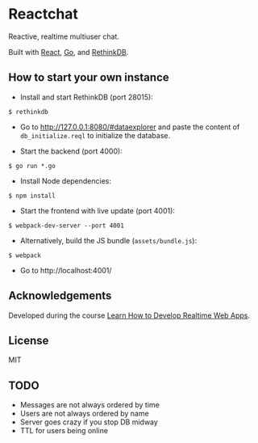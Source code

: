 Reactchat
=============
Reactive, realtime multiuser chat.

Built with [React](https://facebook.github.io/react/), [Go](https://golang.org/), and [RethinkDB](http://rethinkdb.com/).

How to start your own instance
------------------------------

- Install and start RethinkDB (port 28015):
```
$ rethinkdb
```
- Go to http://127.0.0.1:8080/#dataexplorer and paste the content of `db_initialize.reql` to initialize the database.

- Start the backend (port 4000):
```
$ go run *.go
```
- Install Node dependencies:
```
$ npm install
```
- Start the frontend with live update (port 4001):
```
$ webpack-dev-server --port 4001
```
- Alternatively, build the JS bundle (`assets/bundle.js`):
```
$ webpack
```

- Go to http://localhost:4001/

Acknowledgements
----------------

Developed during the course [Learn How to Develop Realtime Web Apps](http://courses.knowthen.com/courses/learn-how-to-develop-realtime-web-apps/).

License
-------
MIT

TODO
----
- Messages are not always ordered by time
- Users are not always ordered by name
- Server goes crazy if you stop DB midway
- TTL for users being online

